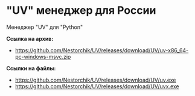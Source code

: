 # "UV" менеджер для России
Менеджер "UV" для "Python"

**Ссылка на архив:**
- https://github.com/Nestorchik/UV/releases/download/UV/uv-x86_64-pc-windows-msvc.zip

**Ссылки на файлы:**
- https://github.com/Nestorchik/UV/releases/download/UV/uv.exe
- https://github.com/Nestorchik/UV/releases/download/UV/uvx.exe
